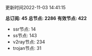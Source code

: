 更新时间2022-11-03 14:41:15

**总订阅: 45**
**总节点: 2286**
**有效节点: 422**
- ssr节点: 14
- ss节点: 143
- v2ray节点: 234
- trojan节点: 31
